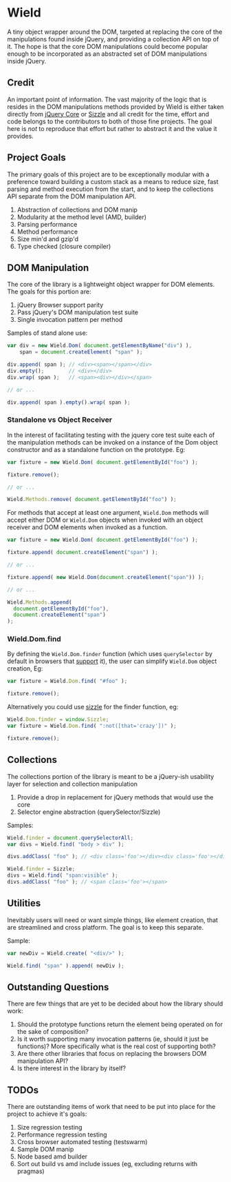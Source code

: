 # Wield

A tiny object wrapper around the DOM, targeted at replacing the core of the manipulations found inside jQuery, and providing a collection API on top of it. The hope is that the core DOM manipulations could become popular enough to be incorporated as an abstracted set of DOM manipulations inside jQuery.

## Credit

An important point of information. The vast majority of the logic that is resides in the DOM manipulations methods provided by Wield is either taken directly from [jQuery Core](http://jquery.com/) or [Sizzle](http://sizzlejs.com/) and all credit for the time, effort and code belongs to the contributors to both of those fine projects. The goal here is _not_ to reproduce that effort but rather to abstract it and the value it provides.

## Project Goals

The primary goals of this project are to be exceptionally modular with a preference toward building a custom stack as a means to reduce size, fast parsing and method execution from the start, and to keep the collections API separate from the DOM manipulation API.

1. Abstraction of collections and DOM manip
2. Modularity at the method level (AMD, builder)
3. Parsing performance
4. Method performance
5. Size min'd and gzip'd
5. Type checked (closure compiler)

## DOM Manipulation

The core of the library is a lightweight object wrapper for DOM elements. The goals for this portion are:

1. jQuery Browser support parity
2. Pass jQuery's DOM manipulation test suite
3. Single invocation pattern per method

Samples of stand alone use:

```javascript
var div = new Wield.Dom( document.getElementByName("div") ),
	span = document.createElement( "span" );

div.append( span ); // <div><span></span></div>
div.empty();        // <div></div>
div.wrap( span );   // <span><div></div></span>

// or ...

div.append( span ).empty().wrap( span );
```

### Standalone vs Object Receiver

In the interest of facilitating testing with the jquery core test suite each of the manipulation methods can be invoked on a instance of the Dom object constructor and as a standalone function on the prototype. Eg:

```javascript
var fixture = new Wield.Dom( document.getElementById("foo") );

fixture.remove();

// or ...

Wield.Methods.remove( document.getElementById("foo") );
```

For methods that accept at least one argument, `Wield.Dom` methods will accept either DOM or `Wield.Dom` objects when invoked with an object receiver and DOM elements when invoked as a function.

```javascript
var fixture = new Wield.Dom( document.getElementById("foo") );

fixture.append( document.createElement("span") );

// or ...

fixture.append( new Wield.Dom(document.createElement("span")) );

// or ...

Wield.Methods.append(
  document.getElementById("foo"),
  document.createElement("span")
);
```

### Wield.Dom.find

By defining the `Wield.Dom.finder` function (which uses `querySelector` by default in browsers that [support](http://caniuse.com/queryselector) it), the user can simplify `Wield.Dom` object creation, Eg:

```javascript
var fixture = Wield.Dom.find( "#foo" );

fixture.remove();
```

Alternatively you could use [sizzle](http://sizzlejs.com) for the finder function, eg:

```javascript
Wield.Dom.finder = window.Sizzle;
var fixture = Wield.Dom.find( ":not([that='crazy'])" );

fixture.remove();
```

## Collections

The collections portion of the library is meant to be a jQuery-ish usability layer for selection and collection manipulation

1. Provide a drop in replacement for jQuery methods that would use the core
2. Selector engine abstraction (querySelector/Sizzle)

Samples:

```javascript
Wield.finder = document.querySelectorAll;
var divs = Wield.find( "body > div" );

divs.addClass( "foo" ); // <div class='foo'></div><div class='foo'></div>

Wield.finder = Sizzle;
divs = Wield.find( "span:visible" );
divs.addClass( "foo" ); // <span class='foo'></span>
```

## Utilities

Inevitably users will need or want simple things, like element creation, that are streamlined and cross platform. The goal is to keep this separate.

Sample:

```javascript
var newDiv = Wield.create( "<div/>" );

Wield.find( "span" ).append( newDiv );
```

## Outstanding Questions

There are few things that are yet to be decided about how the library should work:

1. Should the prototype functions return the element being operated on for the sake of composition?
2. Is it worth supporting many invocation patterns (ie, should it just be functions)? More specifically what is the real cost of supporting both?
3. Are there other libraries that focus on replacing the browsers DOM manipulation API?
4. Is there interest in the library by itself?

## TODOs

There are outstanding items of work that need to be put into place for the project to achieve it's goals:

1. Size regression testing
2. Performance regression testing
3. Cross browser automated testing (testswarm)
4. Sample DOM manip
5. Node based amd builder
6. Sort out build vs amd include issues (eg, excluding returns with pragmas)
